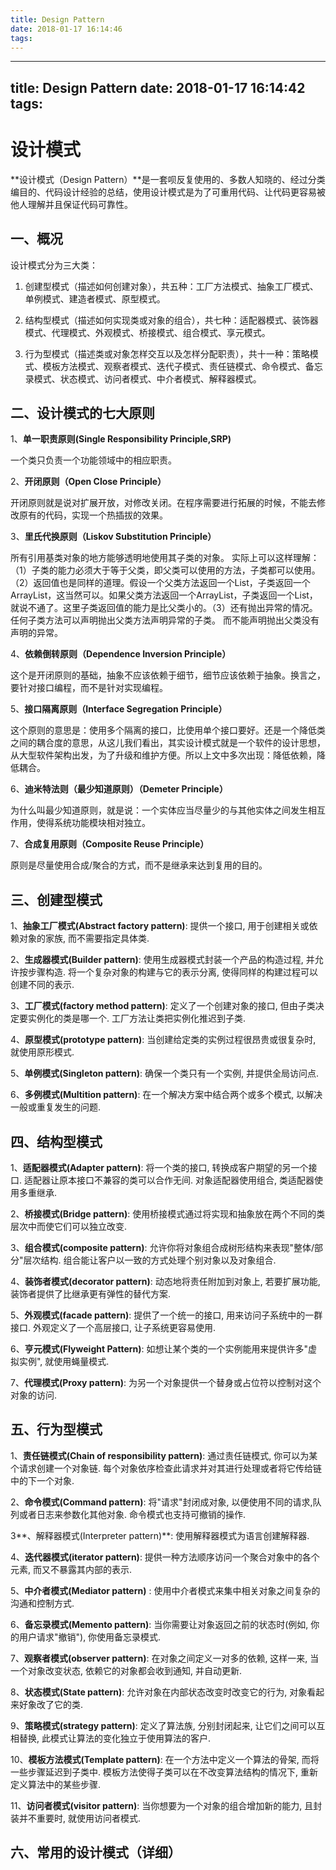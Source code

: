 ```yaml
---
title: Design Pattern
date: 2018-01-17 16:14:46
tags:
---
```

---
title: Design Pattern
date: 2018-01-17 16:14:42
tags:
---
# 设计模式
**设计模式（Design Pattern）**是一套呗反复使用的、多数人知晓的、经过分类编目的、代码设计经验的总结，使用设计模式是为了可重用代码、让代码更容易被他人理解并且保证代码可靠性。
## 一、概况
设计模式分为三大类：

1. 创建型模式（描述如何创建对象），共五种：工厂方法模式、抽象工厂模式、单例模式、建造者模式、原型模式。

2. 结构型模式（描述如何实现类或对象的组合），共七种：适配器模式、装饰器模式、代理模式、外观模式、桥接模式、组合模式、享元模式。

3. 行为型模式（描述类或对象怎样交互以及怎样分配职责），共十一种：策略模式、模板方法模式、观察者模式、迭代子模式、责任链模式、命令模式、备忘录模式、状态模式、访问者模式、中介者模式、解释器模式。

## 二、设计模式的七大原则
1、**单一职责原则(Single Responsibility Principle,SRP)**

一个类只负责一个功能领域中的相应职责。

2、**开闭原则（Open Close Principle）**

开闭原则就是说对扩展开放，对修改关闭。在程序需要进行拓展的时候，不能去修改原有的代码，实现一个热插拔的效果。

3、**里氏代换原则（Liskov Substitution Principle）**

所有引用基类对象的地方能够透明地使用其子类的对象。
实际上可以这样理解：（1）子类的能力必须大于等于父类，即父类可以使用的方法，子类都可以使用。（2）返回值也是同样的道理。假设一个父类方法返回一个List，子类返回一个ArrayList，这当然可以。如果父类方法返回一个ArrayList，子类返回一个List，就说不通了。这里子类返回值的能力是比父类小的。（3）还有抛出异常的情况。任何子类方法可以声明抛出父类方法声明异常的子类。
而不能声明抛出父类没有声明的异常。

4、**依赖倒转原则（Dependence Inversion Principle）**

这个是开闭原则的基础，抽象不应该依赖于细节，细节应该依赖于抽象。换言之，要针对接口编程，而不是针对实现编程。

5、**接口隔离原则（Interface Segregation Principle）**

这个原则的意思是：使用多个隔离的接口，比使用单个接口要好。还是一个降低类之间的耦合度的意思，从这儿我们看出，其实设计模式就是一个软件的设计思想，从大型软件架构出发，为了升级和维护方便。所以上文中多次出现：降低依赖，降低耦合。

6、**迪米特法则（最少知道原则）（Demeter Principle）**

为什么叫最少知道原则，就是说：一个实体应当尽量少的与其他实体之间发生相互作用，使得系统功能模块相对独立。

7、**合成复用原则（Composite Reuse Principle）**

原则是尽量使用合成/聚合的方式，而不是继承来达到复用的目的。

## 三、创建型模式
1、**抽象工厂模式(Abstract factory pattern)**: 提供一个接口, 用于创建相关或依赖对象的家族, 而不需要指定具体类.

2、**生成器模式(Builder pattern)**: 使用生成器模式封装一个产品的构造过程, 并允许按步骤构造. 将一个复杂对象的构建与它的表示分离, 
使得同样的构建过程可以创建不同的表示.

3、**工厂模式(factory method pattern)**: 定义了一个创建对象的接口, 但由子类决定要实例化的类是哪一个. 工厂方法让类把实例化推迟到子类.

4、**原型模式(prototype pattern)**: 当创建给定类的实例过程很昂贵或很复杂时, 就使用原形模式.

5、**单例模式(Singleton pattern)**: 确保一个类只有一个实例, 并提供全局访问点.

6、**多例模式(Multition pattern)**: 在一个解决方案中结合两个或多个模式, 以解决一般或重复发生的问题.

## 四、结构型模式

1、**适配器模式(Adapter pattern)**: 将一个类的接口, 转换成客户期望的另一个接口. 适配器让原本接口不兼容的类可以合作无间. 对象适配器使用组合, 类适配器使用多重继承.

2、**桥接模式(Bridge pattern)**: 使用桥接模式通过将实现和抽象放在两个不同的类层次中而使它们可以独立改变.

3、**组合模式(composite pattern)**: 允许你将对象组合成树形结构来表现"整体/部分"层次结构. 组合能让客户以一致的方式处理个别对象以及对象组合.

4、**装饰者模式(decorator pattern)**: 动态地将责任附加到对象上, 若要扩展功能, 装饰者提供了比继承更有弹性的替代方案.

5、**外观模式(facade pattern)**: 提供了一个统一的接口, 用来访问子系统中的一群接口. 外观定义了一个高层接口, 让子系统更容易使用.

6、**亨元模式(Flyweight Pattern)**: 如想让某个类的一个实例能用来提供许多"虚拟实例", 就使用蝇量模式.

7、**代理模式(Proxy pattern)**: 为另一个对象提供一个替身或占位符以控制对这个对象的访问.

## 五、行为型模式
1、**责任链模式(Chain of responsibility pattern)**: 通过责任链模式, 你可以为某个请求创建一个对象链. 每个对象依序检查此请求并对其进行处理或者将它传给链中的下一个对象.

2、**命令模式(Command pattern)**: 将"请求"封闭成对象, 以便使用不同的请求,队列或者日志来参数化其他对象. 命令模式也支持可撤销的操作.

3**、解释器模式(Interpreter pattern)**: 使用解释器模式为语言创建解释器.

4、**迭代器模式(iterator pattern)**: 提供一种方法顺序访问一个聚合对象中的各个元素, 而又不暴露其内部的表示.

5、**中介者模式(Mediator pattern)** : 使用中介者模式来集中相关对象之间复杂的沟通和控制方式.

6、**备忘录模式(Memento pattern)**: 当你需要让对象返回之前的状态时(例如, 你的用户请求"撤销"), 你使用备忘录模式.

7、**观察者模式(observer pattern)**: 在对象之间定义一对多的依赖, 这样一来, 当一个对象改变状态, 依赖它的对象都会收到通知, 并自动更新.

8、**状态模式(State pattern)**: 允许对象在内部状态改变时改变它的行为, 对象看起来好象改了它的类.

9、**策略模式(strategy pattern)**: 定义了算法族, 分别封闭起来, 让它们之间可以互相替换, 此模式让算法的变化独立于使用算法的客户.

10、**模板方法模式(Template pattern)**: 在一个方法中定义一个算法的骨架, 而将一些步骤延迟到子类中. 模板方法使得子类可以在不改变算法结构的情况下, 重新定义算法中的某些步骤.

11、**访问者模式(visitor pattern)**: 当你想要为一个对象的组合增加新的能力, 且封装并不重要时, 就使用访问者模式.

## 六、常用的设计模式（详细）


